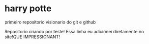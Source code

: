 # harry potte

 primeiro repositorio visionario do git e github

Repositorio criando por teste!
Essa linha eu adicionei diretamente no site!QUE IMPRESSIONANT!

